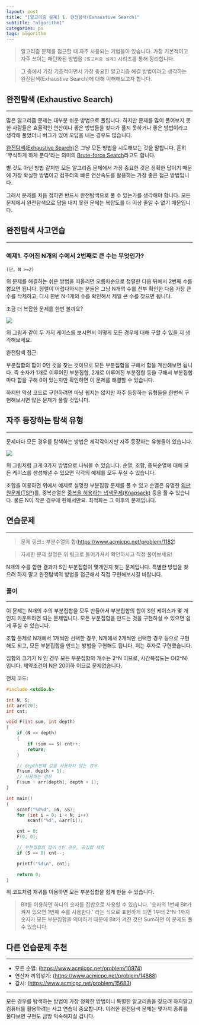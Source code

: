 ```yaml
---
layout: post
title: "[알고리즘 설계] 1. 완전탐색(Exhaustive Search)"
subtitle: "algorithm1"
categories: ps
tags: algorithm
---
```


> 알고리즘 문제를 접근할 때 자주 사용되는 기법들이 있습니다. 가장 기본적이고 자주 쓰이는 패턴화된 방법을 `[알고리즘 설계]` 시리즈를 통해 정리합니다.

> 그 중에서 가장 기초적이면서 가장 중요한 알고리즘 해결 방법이라고 생각하는 완전탐색(Exhaustive Search)에 대해 이해해보고자 합니다.

## 완전탐색 (Exhaustive Search)
---

많은 알고리즘 문제는 대부분 쉬운 방법으로 풀립니다. 하지만 문제를 많이 풀어보지 못한 사람들은 효율적인 연산이나 좋은 방법들을 찾다가 풀지 못하거나 좋은 방법이라고 생각해 풀었더니 버그가 있어 오답을 내는 경우도 많습니다.

[완전탐색(Exhaustive Search)]((https://en.wikipedia.org/wiki/Brute-force_search))은 그냥 모든 방법을 시도해보는 것을 말합니다. 흔히 '무식하게 하게 푼다'라는 의미의 [Brute-force Search](https://en.wikipedia.org/wiki/Brute-force_search)라고도 합니다.

별 것도 아닌 방법 같지만 모든 알고리즘 문제에서 가장 중요한 것은 정확한 답이기 때문에 가장 확실한 방법이고 컴퓨터의 빠른 연산속도를 활용하는 가장 좋은 접근 방법입니다. 

그래서 문제를 처음 접하면 반드시 완전탐색으로 풀 수 있는가를 생각해야 합니다. 모든 문제에서 완전탐색으로 답을 내지 못한 문제는 복잡도를 더 이상 줄일 수 없기 때문입니다.

## 완전탐색 사고연습
---

### 예제1. 주어진 N개의 수에서 2번째로 큰 수는 무엇인가? 

```
(단, N >=2)
```

위 문제를 해결하는 쉬운 방법을 떠올리면 오름차순으로 정렬한 다음 뒤에서 2번째 수를 뽑으면 됩니다. 정렬이 어렵다하시는 분들은 그냥 N개의 수를 전부 확인한 다음 가장 큰수를 삭제하고, 다시 한번 N-1개의 수를 확인해서 제일 큰 수를 찾으면 됩니다.

조금 더 복잡한 문제를 한번 볼까요?

![](https://laboputer.github.io/assets/img/algorithm/algorithm/01_bruteforce1.PNG)

위 그림과 같이 두 가지 케이스를 보시면서 어떻게 모든 경우에 대해 구할 수 있을 지 생각해보세요.

완전탐색 접근:

부분집합의 합이 0인 것을 찾는 것이므로 모든 부분집합을 구해서 합을 계산해보면 됩니다. 즉 숫자가 1개로 이루어진 부분집합, 2개로 이루어진 부분집합 등을 구해서 부분집합마다 합을 구해 0이 있는지만 확인하면 이 문제를 해결할 수 있습니다.

하지만 막상 코드로 구현하려면 마냥 쉽지는 않지만 자주 등장하는 유형들을 한번씩 구현해보시면 많은 문제가 풀릴 것입니다.

## 자주 등장하는 탐색 유형
---

문제마다 모든 경우를 탐색하는 방법은 제각각이지만 자주 등장하는 유형들이 있습니다.

![](https://laboputer.github.io/assets/img/algorithm/algorithm/01_bruteforce2.PNG)

위 그림처럼 크게 3가지 방법으로 나눠볼 수 있습니다. 순열, 조합, 중복순열에 대해 모든 케이스를 생성해낼 수 있으면 각각의 예제를 모두 푸실 수 있습니다.

조합을 이용하면 위에서 예제로 설명한 부분집합 문제를 풀 수 있고 순열은 유명한 [외판원문제(TSP)](https://ko.wikipedia.org/wiki/%EC%99%B8%ED%8C%90%EC%9B%90_%EB%AC%B8%EC%A0%9C)를, 중복순열은 [중복을 허용하는 냅색문제(Knapsack)](https://ko.wikipedia.org/wiki/%EB%B0%B0%EB%82%AD_%EB%AC%B8%EC%A0%9C) 등을 풀 수 있습니다. 물론 N이 작은 경우에 한해서만요. 최적화는 그 이후의 문제입니다.

## 연습문제
---

> 문제 링크:: 부분수열의 합(https://www.acmicpc.net/problem/1182)

> 자세한 문제 설명은 위 링크로 들어가셔서 확인하시고 직접 풀어보세요!

N개의 수를 합한 결과가 S인 부분집합이 몇개인지 찾는 문제입니다. 특별한 방법을 찾으려 하지 말고 완전탐색의 방법을 접근해서 직접 구현해보시길 바랍니다.

### 풀이
---

이 문제는 N개의 수의 부분집합을 모두 만들어서 부분집합의 합이 S인 케이스가 몇 개인지 카운트하면 되는 문제입니다. 모든 부분집합을 만드는 것을 구현하실 수 있으면 쉽게 푸실 수 있습니다.

조합 문제로 N개에서 1개씩만 선택한 경우, N개에서 2개씩만 선택한 경우 등으로 구현해도 되고, 모든 부분집합을 만드는 방법을 구현해도 됩니다. 저는 후자로 구현했습니다.

집합의 크기가 N 인 경우 모든 부분집합의 개수는 2^N 이므로, 시간복잡도는 O(2^N) 입니다. 제약조건이 N은 20이하 이므로 문제없습니다.

전체 코드:
```C
#include <stdio.h>

int N, S;
int arr[20];
int cnt;

void F(int sum, int depth)
{
	if (N == depth)
	{
		if (sum == S) cnt++;
		return;
	}

	// depth번째 값을 사용하지 않는 경우
	F(sum, depth + 1);
	// 사용하는 경우
	F(sum + arr[depth], depth + 1);
}

int main()
{
	scanf("%d%d", &N, &S);
	for (int i = 0; i < N; i++)
		scanf("%d", &arr[i]);

	cnt = 0;
	F(0, 0);

	// 부분집합의 합이 0인 경우, 공집합 제외
	if (S == 0) cnt--;

	printf("%d\n", cnt);

	return 0;
}
```

위 코드처럼 재귀를 이용하면 모든 부분집합을 쉽게 만들 수 있습니다.

> Bit를 이용하면 하나의 숫자를 집합으로 사용할 수 있습니다. '숫자의 1번째 Bit가 켜져 있으면 1번째 수를 사용한다.' 라는 식으로 표현하게 되면 1부터 2^N-1까지 숫자가 모든 부분집합을 의미하기 때문에 Bit가 켜진 것만 Sum하면 이 문제도 풀 수 있습니다.

## 다른 연습문제 추천
---

- 모든 순열: (https://www.acmicpc.net/problem/10974)
- 연산자 끼워넣기: (https://www.acmicpc.net/problem/14888)
- 감시: (https://www.acmicpc.net/problem/15683)

---
모든 경우를 탐색하는 방법이 가장 정확한 방법이니 특별한 알고리즘을 찾으려 하지말고 컴퓨터를 활용하려는 사고 연습이 중요합니다. 이러한 완전탐색 문제는 몇가지 종류를 풀다보면 구현도 금방 익숙해지실 겁니다.